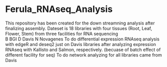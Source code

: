 # Ferula_RNAseq_Analysis
This repository has been created for the down streamning analysis after finalizing assembly.
Dateset is 18 libraries with four tissues (Root, Leaf, Flower, Stem) from three facilities for RNA sequencing  
B BGI
D Davis
N Novagenes
To do differential expression RNAseq analysis with edgeR and deseq2 just on Davis libraries after analyzing expression RNAseq with Kallisto and Salmon, respectively. (becuase of batch effect of different facility for seq)
To do network analyzing for all libraries came from Davis
